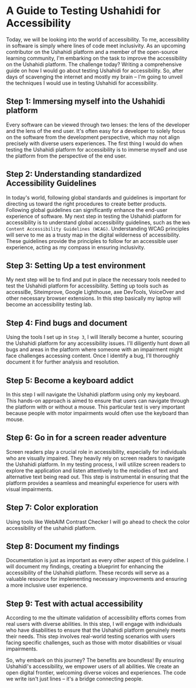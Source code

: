 # A Guide to Testing Ushahidi for Accessibility 

Today, we will be looking into the world of accessibility. To me, accessibility in software is simply where lines of code meet inclusivity. As an upcoming contributor on the Ushahidi platform and a member of the open-source learning community, I'm embarking on the task to improve the accessibility on the Ushahidi platform. The challenge today? Writing a comprehensive guide on how I would go about testing Ushahidi for accessibility. So, after days of scavenging the internet and mostly my brain – I'm going to unveil the techniques I would use in testing Ushahidi for accessibility.


## Step 1: Immersing myself into the Ushahidi platform

Every software can be viewed through two lenses: the lens of the developer and the lens of the end user. It's often easy for a developer to solely focus on the software from the development perspective, which may not align precisely with diverse users experiences. The first thing I would do when testing the Ushahidi platform for accessibility is to immerse myself and use the platform from the perspective of the end user.

## Step 2: Understanding standardized Accessibility Guidelines 

In today's world, following global standards and guidelines is important for directing us toward the right procedures to create better products. Following global guidelines can significantly enhance the end-user experience of software. My next step in testing the Ushahidi platform for accessibility is to understand global accessibility guidelines, such as the ```Web Content Accessibility Guidelines (WCAG)```. Understanding WCAG principles will serve to me as a trusty map in the digital wilderness of accessibility. These guidelines provide the principles to follow for an accessible user experience, acting as my compass in ensuring inclusivity.

## Step 3: Setting Up a test environment

My next step will be to find and put in place the necessary tools needed to test the Ushahidi platform for accessibility. Setting up tools such as accessiBe, Siteimprove, Google Lighthouse, axe DevTools, VoiceOver and other necessary browser extensions. In this step basically my laptop will become an accessibility testing lab.

## Step 4: Find bugs and document

Using the tools I set up in ```Step 3```, I will literally become a hunter, scouring the Ushahidi platform for any accessibility issues. I'll diligently hunt down all bugs and areas in the platform where someone with an impairment might face challenges accessing content. Once I identify a bug, I'll thoroughly document it for further analysis and resolution.

## Step 5: Become a keyboard addict

In this step I will navigate the Ushahidi platform using only my keyboard. This hands-on approach is aimed to ensure that users can navigate through the platform with or without a mouse. This particular test is very important because people with motor impairments would often use the keyboard than mouse.

## Step 6: Go in for a screen reader adventure

Screen readers play a crucial role in accessibility, especially for individuals who are visually impaired. They heavily rely on screen readers to navigate the Ushahidi platform. In my testing process, I will utilize screen readers to explore the application and listen attentively to the melodies of text and alternative text being read out. This step is instrumental in ensuring that the platform provides a seamless and meaningful experience for users with visual impairments.

## Step 7: Color exploration 

Using tools like WebAIM Contrast Checker I will go ahead to check the color accessibility of the ushahidi platform.


## Step 8: Document my findings

Documentation is just as important as every other aspect of this guideline. I will  document my findings, creating a blueprint for enhancing the accessibility of the Ushahidi platform. These records will serve as a valuable resource for implementing necessary improvements and ensuring a more inclusive user experience.

## Step 9: Test with actual accessibility

According to me the ultimate validation of accessibility efforts comes from real users with diverse abilities. In this step, I will engage with individuals who have disabilities to ensure that the Ushahidi platform genuinely meets their needs. This step involves real-world testing scenarios with users facing specific challenges, such as those with motor disabilities or visual impairments.

So, why embark on this journey? The benefits are boundless! By ensuring Ushahidi's accessibility, we empower users of all abilities. We create an open digital frontier, welcoming diverse voices and experiences. The code we write isn't just lines – it's a bridge connecting people.
